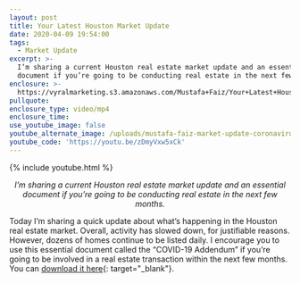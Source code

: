 ```yaml
---
layout: post
title: Your Latest Houston Market Update
date: 2020-04-09 19:54:00
tags:
  - Market Update
excerpt: >-
  I’m sharing a current Houston real estate market update and an essential
  document if you’re going to be conducting real estate in the next few months.
enclosure: >-
  https://vyralmarketing.s3.amazonaws.com/Mustafa+Faiz/Your+Latest+Houston+Market+Update.mp4
pullquote:
enclosure_type: video/mp4
enclosure_time:
use_youtube_image: false
youtube_alternate_image: /uploads/mustafa-faiz-market-update-coronavirus-youtube.jpg
youtube_code: 'https://youtu.be/zDmyVxw5xCk'
---
```


{% include youtube.html %}

<p style="text-align: center;"><em>I’m sharing a current Houston real estate market update and an essential document if you’re going to be conducting real estate in the next few months.</em></p>

Today I’m sharing a quick update about what’s happening in the Houston real estate market. Overall, activity has slowed down, for justifiable reasons. However, dozens of homes continue to be listed daily. I encourage you to use this essential document called the “COVID-19 Addendum” if you’re going to be involved in a real estate transaction within the next few months. You can [download it here](https://drive.google.com/file/d/18RzuBbFCufBW9c96YX5m-rK0vZTMcapG/view){: target="_blank"}.